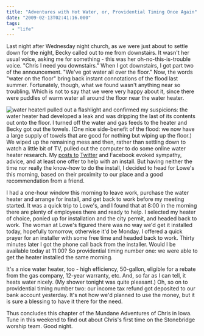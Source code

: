 ```yaml
---
title: "Adventures with Hot Water, or, Providential Timing Once Again"
date: "2009-02-13T02:41:16.000"
tags: 
  - "life"
---
```


Last night after Wednesday night church, as we were just about to settle down for the night, Becky called out to me from downstairs. It wasn't her usual voice, asking me for something - this was her oh-no-this-is-trouble voice. "Chris I need you downstairs." When I got downstairs, I got part two of the announcement. "We've got water all over the floor." Now, the words "water on the floor" bring back instant connotations of the flood last summer. Fortunately, though, what we found wasn't anything near so troubling. Which is not to say that we were very happy about it, since there were puddles of warm water all around the floor near the water heater.

![water heater](http://www.whirlpoolwaterheaters.com/products/photos/FG1J5040T3NV_188427.jpg)I pulled out a flashlight and confirmed my suspicions: the water heater had developed a leak and was dripping the last of its contents out onto the floor. I turned off the water and gas feeds to the heater and Becky got out the towels. (One nice side-benefit of the flood: we now have a large supply of towels that are good for nothing but wiping up the floor.) We wiped up the remaining mess and then, rather than settling down to watch a little bit of TV, pulled out the computer to do some online water heater research. My [posts to](http://twitter.com/cjhubbs/status/1201449277) [Twitter](http://twitter.com/cjhubbs/status/1201626689) and Facebook evoked sympathy, advice, and at least one offer to help with an install. But having neither the time nor really the know-how to do the install, I decided to head for Lowe's this morning, based on their proximity to our place and a good recommendation from a friend.

I had a one-hour window this morning to leave work, purchase the water heater and arrange for install, and get back to work before my meeting started. It was a quick trip to Lowe's, and I found that at 8:00 in the morning there are plenty of employees there and ready to help. I selected my heater of choice, ponied up for installation and the city permit, and headed back to work. The woman at Lowe's figured there was no way we'd get it installed today, hopefully tomorrow, otherwise it'd be Monday. I offered a quick prayer for an installer with some free time and headed back to work. Thirty minutes later I got the phone call back from the installer. Would I be available today at 11:00? So providential timing number one: we were able to get the heater installed the same morning.

It's a nice water heater, too - high efficiency, 50-gallon, eligible for a rebate from the gas company, 12-year warranty, etc. And, so far as I can tell, it heats water nicely. (My shower tonight was quite pleasant.) Oh, so on to providential timing number two: our income tax refund got deposited to our bank account yesterday. It's not how we'd planned to use the money, but it is sure a blessing to have it there for the need.

Thus concludes this chapter of the Mundane Adventures of Chris in Iowa. Tune in this weekend to find out about Chris's first time on the Stonebridge worship team. Good night.
